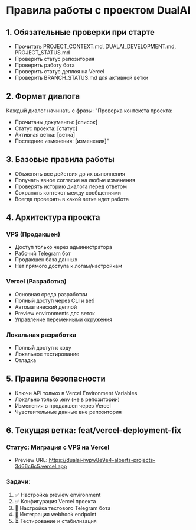 # Правила работы с проектом DualAI

## 1. Обязательные проверки при старте
- Прочитать PROJECT_CONTEXT.md, DUALAI_DEVELOPMENT.md, PROJECT_STATUS.md
- Проверить статус репозитория
- Проверить работу бота
- Проверить статус деплоя на Vercel
- Проверить BRANCH_STATUS.md для активной ветки

## 2. Формат диалога
Каждый диалог начинать с фразы:
"Проверка контекста проекта:
- Прочитаны документы: [список]
- Статус проекта: [статус]
- Активная ветка: [ветка]
- Последние изменения: [изменения]"

## 3. Базовые правила работы
- Объяснять все действия до их выполнения
- Получать явное согласие на любые изменения
- Проверять историю диалога перед ответом
- Сохранять контекст между сообщениями
- Всегда проверять в какой ветке идет работа

## 4. Архитектура проекта
### VPS (Продакшен)
- Доступ только через администратора
- Рабочий Telegram бот
- Продакшен база данных
- Нет прямого доступа к логам/настройкам

### Vercel (Разработка)
- Основная среда разработки
- Полный доступ через CLI и веб
- Автоматический деплой
- Preview environments для веток
- Управление переменными окружения

### Локальная разработка
- Полный доступ к коду
- Локальное тестирование
- Отладка

## 5. Правила безопасности
- Ключи API только в Vercel Environment Variables
- Локально только .env (не в репозитории)
- Изменения в продакшен через Vercel
- Чувствительные данные вне репозитория

## 6. Текущая ветка: feat/vercel-deployment-fix
### Статус: Миграция с VPS на Vercel
- Preview URL: https://dualai-iwpw8e9e4-alberts-projects-3d66c6c5.vercel.app
### Задачи:
1. ✅ Настройка preview environment
2. ✅ Конфигурация Vercel проекта
3. 🔄 Настройка тестового Telegram бота
4. 🔄 Интеграция webhook endpoint
5. ⏳ Тестирование и стабилизация 